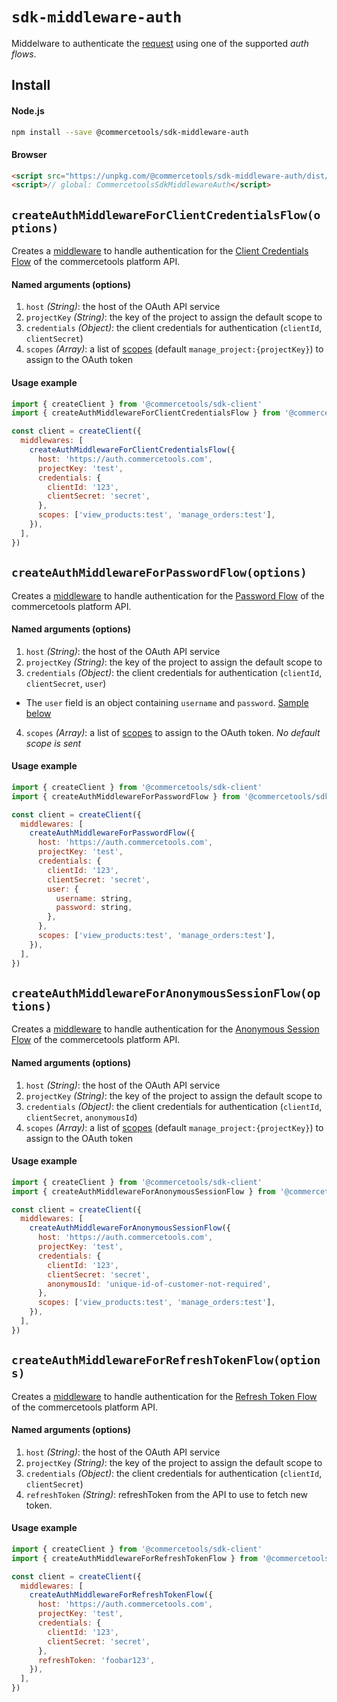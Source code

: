 # `sdk-middleware-auth`

Middelware to authenticate the [request](/sdk/Glossary.md#clientrequest) using one of the supported _auth flows_.

## Install

#### Node.js

```bash
npm install --save @commercetools/sdk-middleware-auth
```

#### Browser

```html
<script src="https://unpkg.com/@commercetools/sdk-middleware-auth/dist/commercetools-sdk-middleware-auth.umd.min.js"></script>
<script>// global: CommercetoolsSdkMiddlewareAuth</script>
```

## `createAuthMiddlewareForClientCredentialsFlow(options)`

Creates a [middleware](/sdk/Glossary.md#middleware) to handle authentication for the [Client Credentials Flow](http://dev.commercetools.com/http-api-authorization.html#client-credentials-flow) of the commercetools platform API.

#### Named arguments (options)

1. `host` _(String)_: the host of the OAuth API service
2. `projectKey` _(String)_: the key of the project to assign the default scope to
3. `credentials` _(Object)_: the client credentials for authentication (`clientId`, `clientSecret`)
4. `scopes` _(Array)_: a list of [scopes](http://dev.commercetools.com/http-api-authorization.html#scopes) (default `manage_project:{projectKey}`) to assign to the OAuth token

#### Usage example

```js
import { createClient } from '@commercetools/sdk-client'
import { createAuthMiddlewareForClientCredentialsFlow } from '@commercetools/sdk-middleware-auth'

const client = createClient({
  middlewares: [
    createAuthMiddlewareForClientCredentialsFlow({
      host: 'https://auth.commercetools.com',
      projectKey: 'test',
      credentials: {
        clientId: '123',
        clientSecret: 'secret',
      },
      scopes: ['view_products:test', 'manage_orders:test'],
    }),
  ],
})
```

## `createAuthMiddlewareForPasswordFlow(options)`

Creates a [middleware](/sdk/Glossary.md#middleware) to handle authentication for the [Password Flow](http://dev.commercetools.com/http-api-authorization.html#password-flow) of the commercetools platform API.

#### Named arguments (options)

1. `host` _(String)_: the host of the OAuth API service
2. `projectKey` _(String)_: the key of the project to assign the default scope to
3. `credentials` _(Object)_: the client credentials for authentication (`clientId`, `clientSecret`, `user`)
  * The `user` field is an object containing `username` and `password`. [Sample below](#usage-example-1)
4. `scopes` _(Array)_: a list of [scopes](http://dev.commercetools.com/http-api-authorization.html#scopes) to assign to the OAuth token. _No default scope is sent_

#### Usage example

```js
import { createClient } from '@commercetools/sdk-client'
import { createAuthMiddlewareForPasswordFlow } from '@commercetools/sdk-middleware-auth'

const client = createClient({
  middlewares: [
    createAuthMiddlewareForPasswordFlow({
      host: 'https://auth.commercetools.com',
      projectKey: 'test',
      credentials: {
        clientId: '123',
        clientSecret: 'secret',
        user: {
          username: string,
          password: string,
        },
      },
      scopes: ['view_products:test', 'manage_orders:test'],
    }),
  ],
})
```

## `createAuthMiddlewareForAnonymousSessionFlow(options)`

Creates a [middleware](/sdk/Glossary.md#middleware) to handle authentication for the [Anonymous Session Flow](http://dev.commercetools.com/http-api-authorization.html#tokens-for-anonymous-sessions) of the commercetools platform API.

#### Named arguments (options)

1. `host` _(String)_: the host of the OAuth API service
2. `projectKey` _(String)_: the key of the project to assign the default scope to
3. `credentials` _(Object)_: the client credentials for authentication (`clientId`, `clientSecret`, `anonymousId`)
4. `scopes` _(Array)_: a list of [scopes](http://dev.commercetools.com/http-api-authorization.html#scopes) (default `manage_project:{projectKey}`) to assign to the OAuth token

#### Usage example

```js
import { createClient } from '@commercetools/sdk-client'
import { createAuthMiddlewareForAnonymousSessionFlow } from '@commercetools/sdk-middleware-auth'

const client = createClient({
  middlewares: [
    createAuthMiddlewareForAnonymousSessionFlow({
      host: 'https://auth.commercetools.com',
      projectKey: 'test',
      credentials: {
        clientId: '123',
        clientSecret: 'secret',
        anonymousId: 'unique-id-of-customer-not-required',
      },
      scopes: ['view_products:test', 'manage_orders:test'],
    }),
  ],
})
```

## `createAuthMiddlewareForRefreshTokenFlow(options)`

Creates a [middleware](/sdk/Glossary.md#middleware) to handle authentication for the [Refresh Token Flow](http://dev.commercetools.com/http-api-authorization.html#refresh-token-flow) of the commercetools platform API.

#### Named arguments (options)

1. `host` _(String)_: the host of the OAuth API service
2. `projectKey` _(String)_: the key of the project to assign the default scope to
3. `credentials` _(Object)_: the client credentials for authentication (`clientId`, `clientSecret`)
4. `refreshToken` _(String)_: refreshToken from the API to use to fetch new token.

#### Usage example

```js
import { createClient } from '@commercetools/sdk-client'
import { createAuthMiddlewareForRefreshTokenFlow } from '@commercetools/sdk-middleware-auth'

const client = createClient({
  middlewares: [
    createAuthMiddlewareForRefreshTokenFlow({
      host: 'https://auth.commercetools.com',
      projectKey: 'test',
      credentials: {
        clientId: '123',
        clientSecret: 'secret',
      },
      refreshToken: 'foobar123',
    }),
  ],
})
```
